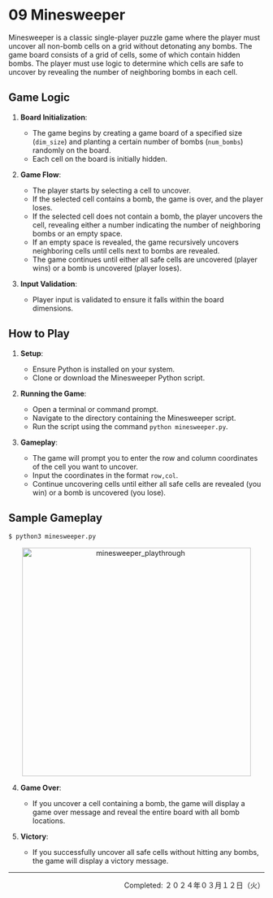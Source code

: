 # 09 Minesweeper

Minesweeper is a classic single-player puzzle game where the player must uncover all non-bomb cells on a grid without detonating any bombs. The game board consists of a grid of cells, some of which contain hidden bombs. The player must use logic to determine which cells are safe to uncover by revealing the number of neighboring bombs in each cell.


## Game Logic

1. **Board Initialization**: 
    - The game begins by creating a game board of a specified size (`dim_size`) and planting a certain number of bombs (`num_bombs`) randomly on the board.
    - Each cell on the board is initially hidden.

2. **Game Flow**:
    - The player starts by selecting a cell to uncover.
    - If the selected cell contains a bomb, the game is over, and the player loses.
    - If the selected cell does not contain a bomb, the player uncovers the cell, revealing either a number indicating the number of neighboring bombs or an empty space.
    - If an empty space is revealed, the game recursively uncovers neighboring cells until cells next to bombs are revealed.
    - The game continues until either all safe cells are uncovered (player wins) or a bomb is uncovered (player loses).

3. **Input Validation**:
    - Player input is validated to ensure it falls within the board dimensions.


## How to Play

1. **Setup**:
    - Ensure Python is installed on your system.
    - Clone or download the Minesweeper Python script.

2. **Running the Game**:
    - Open a terminal or command prompt.
    - Navigate to the directory containing the Minesweeper script.
    - Run the script using the command `python minesweeper.py`.

3. **Gameplay**:
    - The game will prompt you to enter the row and column coordinates of the cell you want to uncover.
    - Input the coordinates in the format `row,col`.
    - Continue uncovering cells until either all safe cells are revealed (you win) or a bomb is uncovered (you lose).


## Sample Gameplay

```bash
$ python3 minesweeper.py
```

<div align="center">
    <img src="./img/minesweeper_demo.gif" alt="minesweeper_playthrough" width="450px" height="auto">
</div>

4. **Game Over**:
    - If you uncover a cell containing a bomb, the game will display a game over message and reveal the entire board with all bomb locations.

5. **Victory**:
    - If you successfully uncover all safe cells without hitting any bombs, the game will display a victory message.


---
<p align="right">Completed: ２０２４年０３月１２日（火）</p>